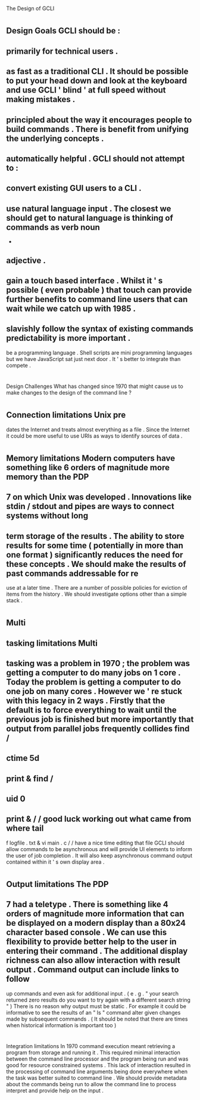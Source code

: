 #
The
Design
of
GCLI
#
#
Design
Goals
GCLI
should
be
:
-
primarily
for
technical
users
.
-
as
fast
as
a
traditional
CLI
.
It
should
be
possible
to
put
your
head
down
and
look
at
the
keyboard
and
use
GCLI
'
blind
'
at
full
speed
without
making
mistakes
.
-
principled
about
the
way
it
encourages
people
to
build
commands
.
There
is
benefit
from
unifying
the
underlying
concepts
.
-
automatically
helpful
.
GCLI
should
not
attempt
to
:
-
convert
existing
GUI
users
to
a
CLI
.
-
use
natural
language
input
.
The
closest
we
should
get
to
natural
language
is
thinking
of
commands
as
verb
noun
-
-
adjective
.
-
gain
a
touch
based
interface
.
Whilst
it
'
s
possible
(
even
probable
)
that
touch
can
provide
further
benefits
to
command
line
users
that
can
wait
while
we
catch
up
with
1985
.
-
slavishly
follow
the
syntax
of
existing
commands
predictability
is
more
important
.
-
be
a
programming
language
.
Shell
scripts
are
mini
programming
languages
but
we
have
JavaScript
sat
just
next
door
.
It
'
s
better
to
integrate
than
compete
.
#
#
Design
Challenges
What
has
changed
since
1970
that
might
cause
us
to
make
changes
to
the
design
of
the
command
line
?
#
#
#
Connection
limitations
Unix
pre
-
dates
the
Internet
and
treats
almost
everything
as
a
file
.
Since
the
Internet
it
could
be
more
useful
to
use
URIs
as
ways
to
identify
sources
of
data
.
#
#
#
Memory
limitations
Modern
computers
have
something
like
6
orders
of
magnitude
more
memory
than
the
PDP
-
7
on
which
Unix
was
developed
.
Innovations
like
stdin
/
stdout
and
pipes
are
ways
to
connect
systems
without
long
-
term
storage
of
the
results
.
The
ability
to
store
results
for
some
time
(
potentially
in
more
than
one
format
)
significantly
reduces
the
need
for
these
concepts
.
We
should
make
the
results
of
past
commands
addressable
for
re
-
use
at
a
later
time
.
There
are
a
number
of
possible
policies
for
eviction
of
items
from
the
history
.
We
should
investigate
options
other
than
a
simple
stack
.
#
#
#
Multi
-
tasking
limitations
Multi
-
tasking
was
a
problem
in
1970
;
the
problem
was
getting
a
computer
to
do
many
jobs
on
1
core
.
Today
the
problem
is
getting
a
computer
to
do
one
job
on
many
cores
.
However
we
'
re
stuck
with
this
legacy
in
2
ways
.
Firstly
that
the
default
is
to
force
everything
to
wait
until
the
previous
job
is
finished
but
more
importantly
that
output
from
parallel
jobs
frequently
collides
find
/
-
ctime
5d
-
print
&
find
/
-
uid
0
-
print
&
/
/
good
luck
working
out
what
came
from
where
tail
-
f
logfile
.
txt
&
vi
main
.
c
/
/
have
a
nice
time
editing
that
file
GCLI
should
allow
commands
to
be
asynchronous
and
will
provide
UI
elements
to
inform
the
user
of
job
completion
.
It
will
also
keep
asynchronous
command
output
contained
within
it
'
s
own
display
area
.
#
#
#
Output
limitations
The
PDP
-
7
had
a
teletype
.
There
is
something
like
4
orders
of
magnitude
more
information
that
can
be
displayed
on
a
modern
display
than
a
80x24
character
based
console
.
We
can
use
this
flexibility
to
provide
better
help
to
the
user
in
entering
their
command
.
The
additional
display
richness
can
also
allow
interaction
with
result
output
.
Command
output
can
include
links
to
follow
-
up
commands
and
even
ask
for
additional
input
.
(
e
.
g
.
"
your
search
returned
zero
results
do
you
want
to
try
again
with
a
different
search
string
"
)
There
is
no
reason
why
output
must
be
static
.
For
example
it
could
be
informative
to
see
the
results
of
an
"
ls
"
command
alter
given
changes
made
by
subsequent
commands
.
(
It
should
be
noted
that
there
are
times
when
historical
information
is
important
too
)
#
#
#
Integration
limitations
In
1970
command
execution
meant
retrieving
a
program
from
storage
and
running
it
.
This
required
minimal
interaction
between
the
command
line
processor
and
the
program
being
run
and
was
good
for
resource
constrained
systems
.
This
lack
of
interaction
resulted
in
the
processing
of
command
line
arguments
being
done
everywhere
when
the
task
was
better
suited
to
command
line
.
We
should
provide
metadata
about
the
commands
being
run
to
allow
the
command
line
to
process
interpret
and
provide
help
on
the
input
.
